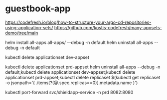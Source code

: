 # guestbook-app
https://codefresh.io/blog/how-to-structure-your-argo-cd-repositories-using-application-sets/
https://github.com/kostis-codefresh/many-appsets-demo/tree/main

helm install all-apps all-apps/ --debug -n default
helm uninstall all-apps --debug -n default

kubectl delete applicationset dev-appset

kubectl delete applicationset  prd-appset
helm uninstall all-apps --debug -n default;kubectl delete applicationset dev-appset;kubectl delete applicationset  prd-appset;kubectl delete replicaset $(kubectl get replicaset -o jsonpath='{ .items[?(@.spec.replicas==0)].metadata.name }')

kubectl port-forward svc/shieldapp-service -n prd 8082:8080